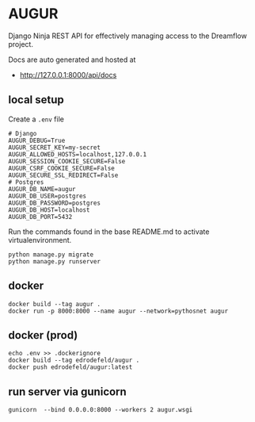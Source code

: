 # AUGUR
Django Ninja REST API for effectively managing access to the Dreamflow project.

Docs are auto generated and hosted at 
- http://127.0.0.1:8000/api/docs



## local setup
Create a `.env` file
```
# Django
AUGUR_DEBUG=True
AUGUR_SECRET_KEY=my-secret
AUGUR_ALLOWED_HOSTS=localhost,127.0.0.1
AUGUR_SESSION_COOKIE_SECURE=False
AUGUR_CSRF_COOKIE_SECURE=False
AUGUR_SECURE_SSL_REDIRECT=False
# Postgres
AUGUR_DB_NAME=augur
AUGUR_DB_USER=postgres
AUGUR_DB_PASSWORD=postgres
AUGUR_DB_HOST=localhost
AUGUR_DB_PORT=5432
```

Run the commands found in the base README.md to activate virtualenvironment.

```
python manage.py migrate
python manage.py runserver
```

## docker
```
docker build --tag augur .
docker run -p 8000:8000 --name augur --network=pythosnet augur
```

## docker (prod)
```
echo .env >> .dockerignore
docker build --tag edrodefeld/augur .
docker push edrodefeld/augur:latest
```

## run server via gunicorn
```
gunicorn  --bind 0.0.0.0:8000 --workers 2 augur.wsgi
```
